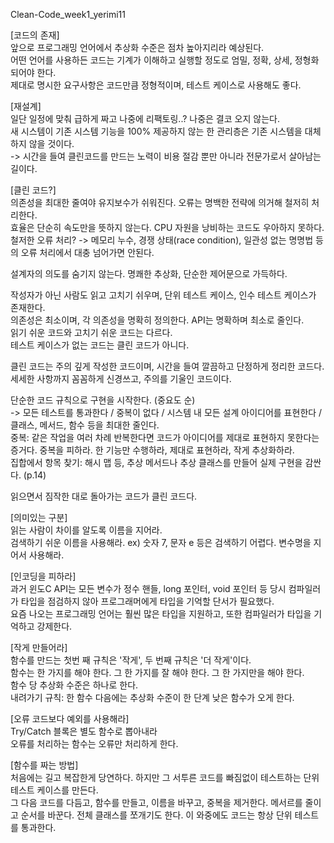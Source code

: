 Clean-Code_week1_yerimi11

[코드의 존재]  
앞으로 프로그래밍 언어에서 추상화 수준은 점차 높아지리라 예상된다.  
어떤 언어를 사용하든 코드는 기계가 이해하고 실행할 정도로 엄밀, 정확, 상세, 정형화 되어야 한다.  
제대로 명시한 요구사항은 코드만큼 정형적이며, 테스트 케이스로 사용해도 좋다.  
  
[재설계]  
일단 일정에 맞춰 급하게 짜고 나중에 리팩토링..? 나중은 결코 오지 않는다.  
새 시스템이 기존 시스템 기능을 100% 제공하지 않는 한 관리층은 기존 시스템을 대체하지 않을 것이다.  
-> 시간을 들여 클린코드를 만드는 노력이 비용 절감 뿐만 아니라 전문가로서 살아남는 길이다.  
  
[클린 코드?]  
의존성을 최대한 줄여야 유지보수가 쉬워진다. 오류는 명백한 전략에 의거해 철저히 처리한다.  
효율은 단순히 속도만을 뜻하지 않는다. CPU 자원을 낭비하는 코드도 우아하지 못하다.  
철저한 오류 처리? -> 메모리 누수, 경쟁 상태(race condition), 일관성 없는 명명법 등의 오류 처리에서 대충 넘어가면 안된다.  
  
설계자의 의도를 숨기지 않는다. 명쾌한 추상화, 단순한 제어문으로 가득하다.  
  
작성자가 아닌 사람도 읽고 고치기 쉬우며, 단위 테스트 케이스, 인수 테스트 케이스가 존재한다.  
의존성은 최소이며, 각 의존성을 명확히 정의한다. API는 명확하며 최소로 줄인다.  
읽기 쉬운 코드와 고치기 쉬운 코드는 다르다.  
테스트 케이스가 없는 코드는 클린 코드가 아니다.  
  
클린 코드는 주의 깊게 작성한 코드이며, 시간을 들여 깔끔하고 단정하게 정리한 코드다. 세세한 사항까지 꼼꼼하게 신경쓰고, 주의를 기울인 코드이다.  
  
단순한 코드 규칙으로 구현을 시작한다. (중요도 순)  
-> 모든 테스트를 통과한다 / 중복이 없다 / 시스템 내 모든 설계 아이디어를 표현한다 / 클래스, 메서드, 함수 등을 최대한 줄인다.  
중복: 같은 작업을 여러 차례 반복한다면 코드가 아이디어를 제대로 표현하지 못한다는 증거다. 중복을 피하라. 한 기능만 수행하라, 제대로 표현하라, 작게 추상화하라.  
집합에서 항목 찾기: 해시 맵 등, 추상 메서드나 추상 클래스를 만들어 실제 구현을 감싼다. (p.14)  
  
읽으면서 짐작한 대로 돌아가는 코드가 클린 코드다.  
  
[의미있는 구분]  
읽는 사람이 차이를 알도록 이름을 지어라.  
검색하기 쉬운 이름을 사용해라. ex) 숫자 7, 문자 e 등은 검색하기 어렵다. 변수명을 지어서 사용해라.  
  
[인코딩을 피하라]  
과거 윈도C API는 모든 변수가 정수 핸들, long 포인터, void 포인터 등 당시 컴파일러가 타입을 점검하지 않아 프로그래머에게 타입을 기억할 단서가 필요했다.  
요즘 나오는 프로그래밍 언어는 훨씬 많은 타입을 지원하고, 또한 컴파일러가 타입을 기억하고 강제한다.  
  
[작게 만들어라]  
함수를 만드는 첫번 째 규칙은 '작게', 두 번째 규칙은 '더 작게'이다.  
함수는 한 가지를 해야 한다. 그 한 가지를 잘 해야 한다. 그 한 가지만을 해야 한다.  
함수 당 추상화 수준은 하나로 한다.  
내려가기 규칙: 한 함수 다음에는 추상화 수준이 한 단계 낮은 함수가 오게 한다.  
  
[오류 코드보다 예외를 사용해라]  
Try/Catch 블록은 별도 함수로 뽑아내라  
오류를 처리하는 함수는 오류만 처리하게 한다.  
  
[함수를 짜는 방법]  
처음에는 길고 복잡한게 당연하다. 하지만 그 서투른 코드를 빠짐없이 테스트하는 단위 테스트 케이스를 만든다.  
그 다음 코드를 다듬고, 함수를 만들고, 이름을 바꾸고, 중복을 제거한다. 메서르를 줄이고 순서를 바꾼다. 전체 클래스를 쪼개기도 한다. 이 와중에도 코드는 항상 단위 테스트를 통과한다.  
  
